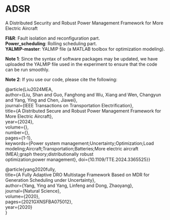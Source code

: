 # ADSR
A Distributed Security and Robust Power Management Framework for More Electric Aircraft  

**FI&R**: Fault isolation and reconfiguration part.  
**Power_scheduling**: Rolling scheduling part.  
**YALMIP-master**: YALMIP file (a MATLAB toolbox for optimization modeling).  
  
**Note 1**: Since the syntax of software packages may be updated, we have uploaded the YALMIP file used in the experiment to ensure that the code can be run smoothly.  
  
**Note 2**: If you use our code, please cite the following:  
  
@article{Liu2024MEA,  
  author={Liu, Shan and Guo, Fanghong and Wu, Xiang and Wen, Changyun and Yang, Ying and Chen, Jiawei},  
  journal={IEEE Transactions on Transportation Electrification},   
  title={A Distributed Secure and Robust Power Management Framework for More Electric Aircraft},   
  year={2024},  
  volume={},  
  number={},  
  pages={1-1},  
  keywords={Power system management;Uncertainty;Optimization;Load modeling;Aircraft;Transportation;Batteries;More electric aircraft (MEA);graph theory;distributionally robust  
 optimization;power management},
  doi={10.1109/TTE.2024.3365525}}  

@article{yang2020fully,  
  title={A Fully Adaptive DRO Multistage Framework Based on MDR for Generation Scheduling under Uncertainty},  
  author={Yang, Ying and Yang, Linfeng and Dong, Zhaoyang},  
  journal={Natural Science},  
  volume={2020},  
  pages={2021GXNSFBA075012},  
  year={2020}  
}
